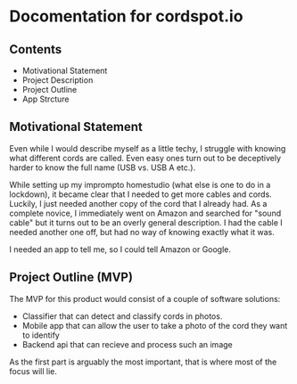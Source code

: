 # Docomentation for cordspot.io

## Contents
- Motivational Statement
- Project Description
- Project Outline
- App Strcture


## Motivational Statement

Even while I would describe myself as a little techy, I struggle with knowing what different cords are called. Even easy ones turn out to be deceptively harder to know the full name (USB vs. USB A etc.).

While setting up my imprompto homestudio (what else is one to do in a lockdown), it became clear that I needed to get more cables and cords. Luckily, I just needed another copy of the cord that I already had. As a complete novice, I immediately went on Amazon and searched for "sound cable" but it turns out to be an overly general description. I had the cable I needed another one off, but had no way of knowing exactly what it was.

I needed an app to tell me, so I could tell Amazon or Google.

## Project Outline (MVP)

The MVP for this product would consist of a couple of software solutions:

- Classifier that can detect and classify cords in photos.
- Mobile app that can allow the user to take a photo of the cord they want to identify
- Backend api that can recieve and process such an image

As the first part is arguably the most important, that is where most of the focus will lie. 